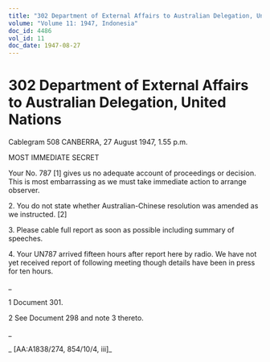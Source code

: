 ```yaml
---
title: "302 Department of External Affairs to Australian Delegation, United Nations"
volume: "Volume 11: 1947, Indonesia"
doc_id: 4486
vol_id: 11
doc_date: 1947-08-27
---
```


# 302 Department of External Affairs to Australian Delegation, United Nations

Cablegram 508 CANBERRA, 27 August 1947, 1.55 p.m.

MOST IMMEDIATE SECRET

Your No. 787 [1] gives us no adequate account of proceedings or decision. This is most embarrassing as we must take immediate action to arrange observer.

2\. You do not state whether Australian-Chinese resolution was amended as we instructed. [2]

3\. Please cable full report as soon as possible including summary of speeches.

4\. Your UN787 arrived fifteen hours after report here by radio. We have not yet received report of following meeting though details have been in press for ten hours.

_

1 Document 301.

2 See Document 298 and note 3 thereto.

_

_ [AA:A1838/274, 854/10/4, iii]_
